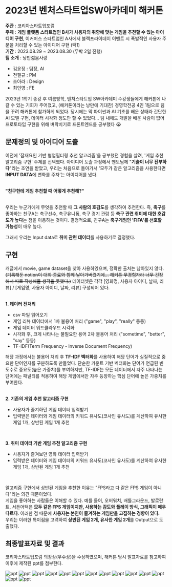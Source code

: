 # 2023년 벤처스타트업SW아카데미 해커톤
**주관** : 코리아스타트업포럼 <br>
**주제** : **게임 플랫폼 스타트업인 B사가 사용자의 취향에 맞는 게임을 추천할 수 있는 아이디어 구현**, 이커머스 스타트업인 A사에서 블랙프라이데이 이벤트 시 폭발적인 사용자 주문을 처리할 수 있는 아이디어 구현 (택1) <br>
**기간** : 2023.08.29 ~ 2023.08.30 (무박 2일 진행) <br>
**팀 소개** : 낭만젊음사랑 <br>
- 김윤정 : 팀장, AI
- 전필규 : PM
- 조아라 : Design
- 최인영 : FE

2023년 1학기 종강 후 여름방학, 벤처스타트업 SW아카데미 수강생들에게 해커톤에 나갈 수 있는 기회가 주어졌고, (해커톤이라는 낭만에 기대찬) 경영학전공 4인 1팀으로 팀을 꾸려 해커톤에 참가하게 되었다. 당시에는 막 파이썬과 AI 기초를 배운 상태라 간단한 AI 모델 구현, 데이터 시각화 정도만 할 수 있었다... 팀 내에도 개발을 배운 사람이 없어 프로토타입 구현을 위해 벼락치기로 프론트엔드를 공부했다 😭 <br> 


## 문제정의 및 아이디어 도출

이전에 '잠재요인 기반 협업필터링 추천 알고리즘'을 공부했던 경험을 살려, '게임 추천 알고리즘 구현' 주제를 선택했다. 아이디어 도출 과정에서 멘토님께 "**기술이 너무 진부하다**"라는 조언을 받았고, 우리는 처음으로 돌아가서 '모두가 같은 알고리즘을 사용한다면 **INPUT DATA**에 변화를 주자'는 아이디어를 냈다. <br> 
<br> 

**"친구한테 게임 추천할 때 어떻게 추천해?"** <br> 
<br>

우리는 누군가에게 무엇을 추천할 때 **그 사람의 호감도**를 생각하여 추천한다. 즉, **축구**를 좋아하는 친구A는 축구선수, 축구유니폼, 축구 경기 관람 등 **축구 관련 취미에 대한 호감도가 높다**는 점을 이용하는 것이다. 결정적으로, 친구A는 **축구게임인 'FIFA'를 선호할 가능성**이 매우 높다. 
<br> 

그래서 우리는 Input data로 **취미 관련 데이터**를 사용하기로 결정했다. <br>


## 구현

캐글에서 movie, game dataset을 찾아 사용하였으며, 정확한 출처는 남아있지 않다. <del>(기록해둔 notion이 대회 종료와 함께 날아가버렸기에... 해커톤 무경험자라 너무 긴장해서 따로 작성해둘 생각을 못했다.)</del> 데이터셋은 각각 [영화명, 사용자 아이디, 날짜, 리뷰] / [게임명, 사용자 아이디, 날짜, 리뷰] 구성되어 있다. <br> 
<br>

**1. 데이터 전처리**
   - csv 파일 읽어오기
   - 게임 리뷰 데이터에서 1차 불용어 처리 ("game", "play", "really" 등등)
   - 게임 데이터 워드클라우드 시각화
   - 시각화 후, 크게 나타나는 불필요한 용어 2차 불용어 처리 ("sometime", "better", "say" 등등)
   - TF-IDF(Term Frequency - Inverse Document Frequency)

해당 과정에서는 불용어 처리 후 **TF-IDF 벡터화**를 사용하여 해당 단어가 실질적으로 중요한 단어인지를 구분하도록 만들었다. 단순한 카운트 기반 벡터화는 단어가 언급된 빈도수로 중요도(높은 가중치)를 부여하지만, TF-IDF는 모든 데이터에서 자주 나타나는 단어에는 패널티를 적용하여 해당 게임에서만 자주 등장하는 핵심 단어에 높은 가중치를 부여한다. <br> 
<br>

**2. 기존의 게임 추천 알고리즘 구현**
   - 사용자가 즐겨하던 게임 데이터 입력받기
   - 입력받은 데이터와 게임 데이터의 키워드 유사도(코사인 유사도)를 계산하여 유사한 게임 1개, 상반된 게임 1개 추천
<br>

**3. 취미 데이터 기반 게임 추천 알고리즘 구현**
   - 사용자가 즐겨보던 영화 데이터 입력받기
   - 입력받은 데이터와 게임 데이터의 키워드 유사도(코사인 유사도)를 계산하여 유사한 게임 1개, 상반된 게임 1개 추천
<br>

알고리즘 구현에서 상반된 게임을 추천한 이유는 "FPS라고 다 같은 FPS 게임이 아니다"라는 의견 때문이었다. <br>
게임을 좋아하는 사람들은 이해할 수 있다. 예를 들어, 오버워치, 배틀그라운드, 발로란트, 서든어택은 **모두 같은 FPS 게임이지만, 사용하는 감도와 플레이 방식, 그래픽이 매우 다르다**. 이러한 점 때문에 **사용자는 본인이 즐겨하는 게임만을 고집하는 경향이 있다.** <br> 
우리는 이러한 특이점을 고려하여 **상반된 게임 2개, 유사한 게임 2개**를 Output으로 도출했다. <br>


## 최종발표자료 및 결과
코리아스타트업포럼 의장상(우수상)을 수상하였으며, 해커톤 당시 발표자료를 참고하여 이후에 제작된 ppt를 첨부한다. 

![ppt](./ppt/1717381485890-3138327d-f70b-481f-9c4b-cc540f1a3eae_1.jpg)
![ppt](./ppt/1717381485890-3138327d-f70b-481f-9c4b-cc540f1a3eae_2.jpg)
![ppt](./ppt/1717381485890-3138327d-f70b-481f-9c4b-cc540f1a3eae_3.jpg)
![ppt](./ppt/1717381485890-3138327d-f70b-481f-9c4b-cc540f1a3eae_4.jpg)
![ppt](./ppt/1717381485890-3138327d-f70b-481f-9c4b-cc540f1a3eae_5.jpg)
![ppt](./ppt/1717381485890-3138327d-f70b-481f-9c4b-cc540f1a3eae_6.jpg)
![ppt](./ppt/1717381485890-3138327d-f70b-481f-9c4b-cc540f1a3eae_7.jpg)
![ppt](./ppt/1717381485890-3138327d-f70b-481f-9c4b-cc540f1a3eae_8.jpg)
![ppt](./ppt/1717381485890-3138327d-f70b-481f-9c4b-cc540f1a3eae_9.jpg)
![ppt](./ppt/1717381485890-3138327d-f70b-481f-9c4b-cc540f1a3eae_10.jpg)
![ppt](./ppt/1717381485890-3138327d-f70b-481f-9c4b-cc540f1a3eae_11.jpg)
![ppt](./ppt/1717381485890-3138327d-f70b-481f-9c4b-cc540f1a3eae_12.jpg)
![ppt](./ppt/1717381485890-3138327d-f70b-481f-9c4b-cc540f1a3eae_13.jpg)
![ppt](./ppt/1717381485890-3138327d-f70b-481f-9c4b-cc540f1a3eae_14.jpg)
